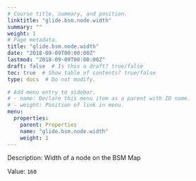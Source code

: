 ```yaml
---
# Course title, summary, and position.
linktitle: "glide.bsm.node.width"
summary: ""
weight: 1
# Page metadata.
title: "glide.bsm.node.width"
date: "2018-09-09T00:00:00Z"
lastmod: "2018-09-09T00:00:00Z"
draft: false  # Is this a draft? true/false
toc: true  # Show table of contents? true/false
type: docs  # Do not modify.

# Add menu entry to sidebar.
# - name: Declare this menu item as a parent with ID name.
# - weight: Position of link in menu.
menu:
  properties:
    parent: Properties
    name: "glide.bsm.node.width"
    weight: 1
---
```


Description: Width of a node on the BSM Map


Value: `160`